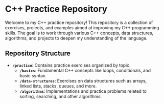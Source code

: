 # C++ Practice Repository

Welcome to my C++ practice repository! This repository is a collection of exercises, projects, and examples aimed at improving my C++ programming skills. The goal is to work through various C++ concepts, data structures, algorithms, and projects to deepen my understanding of the language.

## Repository Structure

- **`/practice`**: Contains practice exercises organized by topic.
  - **`/basics`**: Fundamental C++ concepts like loops, conditionals, and basic syntax.
  - **`/data-structures`**: Exercises on data structures such as arrays, linked lists, stacks, queues, and more.
  - **`/algorithms`**: Implementations and practice problems related to sorting, searching, and other algorithms.


